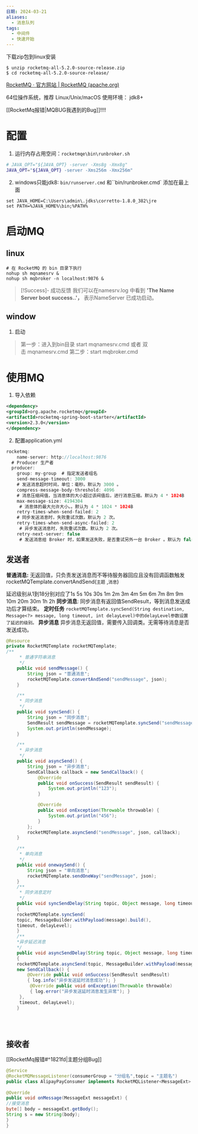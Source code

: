 ```yaml
---
日期: 2024-03-21
aliases:
  - 消息队列
tags:
  - 中间件
  - 快速开始
---
```

下载zip包到linux安装
```
$ unzip rocketmq-all-5.2.0-source-release.zip  
$ cd rocketmq-all-5.2.0-source-release/
```
[RocketMQ · 官方网站 | RocketMQ (apache.org)](https://rocketmq.apache.org/zh/)

64位操作系统，推荐 Linux/Unix/macOS
使用环境： jdk8+

[[RocketMq报错|MQBUG我遇到的Bug]]!!!!
# 配置
1. 运行内存占用空间：`rocketmqe\bin\runbroker.sh` 
```sh
# JAVA_OPT="${JAVA_OPT} -server -Xms8g -Xmx8g"
JAVA_OPT="${JAVA_OPT} -server -Xms256m -Xmx256m"
```
2. windows只能jdk8: `bin/runserver.cmd` 和``bin/runbroker.cmd` 添加在最上面
```
set JAVA_HOME=C:\Users\admin\.jdks\corretto-1.8.0_382\jre 
set PATH=%JAVA_HOME%\bin;%PATH%
```
# 启动MQ
## linux
```
# 在 RocketMQ 的 bin 目录下执行
nohup sh mqnamesrv &
nohup sh mqbroker -n localhost:9876 &
```

> [!Success]- 成功反馈
> 我们可以在namesrv.log 中看到 **'The Name Server boot success..'，** 表示NameServer 已成功启动。

## window
1. 启动
>第一步：进入到bin目录
start mqnamesrv.cmd
或者 双击 mqnamesrv.cmd
第二步：start mqbroker.cmd





# 使用MQ
1. 导入依赖
```xml
<dependency>  
<groupId>org.apache.rocketmq</groupId>  
<artifactId>rocketmq-spring-boot-starter</artifactId>  
<version>2.3.0</version>  
</dependency>
```
2. 配置application.yml
```java
rocketmq:  
	name-server: http://localhost:9876  
  # Producer 生产者
  producer:
    group: my-group  # 指定发送者组名
    send-message-timeout: 3000 
    # 发送消息超时时间，单位：毫秒。默认为 3000 。
    compress-message-body-threshold: 4096 
    # 消息压缩阀值，当消息体的大小超过该阀值后，进行消息压缩。默认为 4 * 1024B
    max-message-size: 4194304
     # 消息体的最大允许大小。。默认为 4 * 1024 * 1024B
    retry-times-when-send-failed: 2 
    # 同步发送消息时，失败重试次数。默认为 2 次。
    retry-times-when-send-async-failed: 2
     # 异步发送消息时，失败重试次数。默认为 2 次。
    retry-next-server: false
     # 发送消息给 Broker 时，如果发送失败，是否重试另外一台 Broker 。默认为 false
```

## 发送者
**普通消息:**
无返回值，只负责发送消息⽽不等待服务器回应且没有回调函数触发
rocketMQTemplate.convertAndSend(`主题` ,`消息`)

延迟级别从1到18分别对应了1s 5s 10s 30s 1m 2m 3m 4m 5m 6m 7m 8m 9m 10m 20m 30m 1h 2h
**同步消息**:
同步消息有返回值SendResult，等到消息发送成功后才算结束。
		**定时任务**
		`rocketMQTemplate.syncSend(String destination, Message<?> message, long timeout, int delayLevel)中的delayLevel参数设置了延迟的级别。`
**异步消息**
	异步消息无返回值，需要传入回调类。无需等待消息是否发送成功。

```java fold:代码
@Resource  
private RocketMQTemplate rocketMQTemplate;
/**
     * 普通字符串消息
     */
    public void sendMessage() {
        String json = "普通消息";
        rocketMQTemplate.convertAndSend("sendMessage", json);
    }

    /**
     * 同步消息
     */
    public void syncSend() {
        String json = "同步消息";
        SendResult sendMessage = rocketMQTemplate.syncSend("sendMessage", json);
        System.out.println(sendMessage);
    }

    /**
     * 异步消息
     */
    public void asyncSend() {
        String json = "异步消息";
        SendCallback callback = new SendCallback() {
            @Override
            public void onSuccess(SendResult sendResult) {
                System.out.println("123");
            }

            @Override
            public void onException(Throwable throwable) {
                System.out.println("456");
            }
        };
        rocketMQTemplate.asyncSend("sendMessage", json, callback);
    }

    /**
     * 单向消息
     */
    public void onewaySend() {
        String json = "单向消息";
        rocketMQTemplate.sendOneWay("sendMessage", json);
    }
    /**
     * 同步消息定时
     */
	public void syncSendDelay(String topic, Object message, long timeout, int delayLevel) 
	{ 
	rocketMQTemplate.syncSend(
	topic, MessageBuilder.withPayload(message).build(), 
	timeout, delayLevel);
	}
	/**
	*异步延迟消息
	*/
	public void asyncSendDelay(String topic, Object message, long timeout, int delayLevel) 
	{ 
	rocketMQTemplate.asyncSend(topic, MessageBuilder.withPayload(message).build(), 
	new SendCallback() { 
		@Override public void onSuccess(SendResult sendResult) 
		{ log.info("异步发送延时消息成功"); }
		 @Override public void onException(Throwable throwable) 
		 { log.error("异步发送延时消息发生异常"); } 
	 }, 
	 timeout, delayLevel); 
	}

  
  
```

## 接收者
[[RocketMq报错#^1821fd|主题分组Bug]]
```java
@Service  
@RocketMQMessageListener(consumerGroup = "分组名",topic = "主题名")  
public class AlipayPayConsumer implements RocketMQListener<MessageExt> {  
  
@Override  
public void onMessage(MessageExt messageExt) {  
//接受消息  
byte[] body = messageExt.getBody();  
String s = new String(body);
}  
}
```
